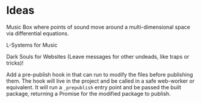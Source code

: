 Ideas
=====

Music Box where points of sound move around a multi-dimensional space via
differential equations.

L-Systems for Music

Dark Souls for Websites (Leave messages for other undeads, like traps or tricks)!

Add a pre-publish hook in that can run to modify the files before publishing
them. The hook will live in the project and be called in a safe web-worker or
equivalent. It will run a `_prepublish` entry point and be passed the built
package, returning a Promise for the modified package to publish.
